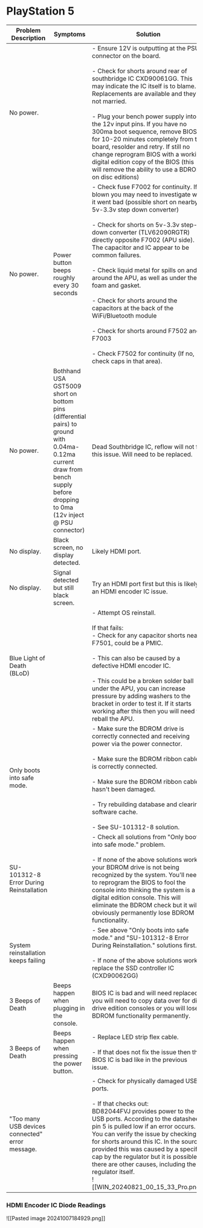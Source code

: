 # PlayStation 5

| Problem Description                             | Symptoms                                                                                                                                                                       | Solution                                                                                                                                                                                                                                                                                                                                                                                                                                                                                                                                                                                                                          | Source                                                                                                                                                                                                                                      |
| ----------------------------------------------- | ------------------------------------------------------------------------------------------------------------------------------------------------------------------------------ | --------------------------------------------------------------------------------------------------------------------------------------------------------------------------------------------------------------------------------------------------------------------------------------------------------------------------------------------------------------------------------------------------------------------------------------------------------------------------------------------------------------------------------------------------------------------------------------------------------------------------------- | ------------------------------------------------------------------------------------------------------------------------------------------------------------------------------------------------------------------------------------------- |
| No power.                                       |                                                                                                                                                                                | - Ensure 12V is outputting at the PSU connector  on the board.<br><br>- Check for shorts around rear of southbridge IC CXD90061GG. This may indicate the IC itself is to blame. Replacements are available and they're not married.<br><br>- Plug your bench power supply into the 12v input pins. If you have no 300ma boot sequence, remove BIOS IC for 10-20 minutes completely from the board, resolder and retry. If still no change reprogram BIOS with a working digital edition copy of the BIOS (this will remove the ability to use a BDROM on disc editions)                                                           | [Source](https://www.youtube.com/watch?v=jphoO6dQ4oo)                                                                                                                                                                                       |
| No power.                                       | Power button beeps roughly every 30 seconds                                                                                                                                    | - Check fuse F7002 for continuity. If blown you may need to investigate why it went bad (possible short on nearby 5v-3.3v step down converter)<br><br>- Check for shorts on 5v-3.3v step-down converter (TLV62090RGTR) directly opposite F7002 (APU side). The capacitor and IC appear to be common failures.<br><br>- Check liquid metal for spills on and around the APU, as well as under the foam and gasket.<br><br>- Check for shorts around the capacitors at the back of the WiFi/Bluetooth module<br><br>- Check for shorts around F7502 and F7003<br><br>- Check F7502 for continuity (If no, check caps in that area). | [Source]([https://youtu.be/esV1bP4T-xI](https://youtu.be/esV1bP4T-xI))<br><br>[Source](https://old.repair.wiki/w/PlayStation_5)<br><br>[Source]([https://www.youtube.com/watch?v=qdyVjvUjfXo](https://www.youtube.com/watch?v=qdyVjvUjfXo)) |
| No power.                                       | Bothhand USA GST5009 short on bottom pins (differential pairs) to ground with 0.04ma-0.12ma current draw from bench supply before dropping to 0ma (12v inject @ PSU connector) | Dead Southbridge IC, reflow will not fix this issue. Will need to be replaced.                                                                                                                                                                                                                                                                                                                                                                                                                                                                                                                                                    | [Source](https://old.repair.wiki/w/PlayStation_5)                                                                                                                                                                                           |
| No display.                                     | Black screen, no display detected.                                                                                                                                             | Likely HDMI port.                                                                                                                                                                                                                                                                                                                                                                                                                                                                                                                                                                                                                 |                                                                                                                                                                                                                                             |
| No display.                                     | Signal detected but still black screen.                                                                                                                                        | Try an HDMI port first but this is likely an HDMI encoder IC issue.                                                                                                                                                                                                                                                                                                                                                                                                                                                                                                                                                               |                                                                                                                                                                                                                                             |
| Blue Light of Death (BLoD)                      |                                                                                                                                                                                | - Attempt OS reinstall.<br><br>If that fails:<br>- Check for any capacitor shorts near F7501, could be a PMIC.<br><br>- This can also be caused by a defective HDMI encoder IC.<br><br>- This could be a broken solder ball under the APU, you can increase pressure by adding washers to the bracket in order to test it. If it starts working after this then you will need to reball the APU.                                                                                                                                                                                                                                  | [Source](https://old.repair.wiki/w/PlayStation_5)<br><br>[Source](https://www.youtube.com/watch?v=CkNV1TbwmYc&t=2379s)                                                                                                                      |
| Only boots into safe mode.                      |                                                                                                                                                                                | - Make sure the BDROM drive is correctly connected and receiving power via the power connector.<br><br>- Make sure the BDROM ribbon cable is correctly connected.<br><br>- Make sure the BDROM ribbon cable hasn't been damaged.<br><br>- Try rebuilding database and clearing software cache.<br><br>- See SU-101312-8 solution.                                                                                                                                                                                                                                                                                                 | [Source](https://old.repair.wiki/w/PlayStation_5)                                                                                                                                                                                           |
| SU-101312-8 Error During Reinstallation         |                                                                                                                                                                                | - Check all solutions from "Only boots into safe mode." problem.<br><br>- If none of the above solutions work, your BDROM drive is not being recognized by the system. You'll need to reprogram the BIOS to fool the console into thinking the system is a digital edition console. This will eliminate the BDROM check but it will obviously permanently lose BDROM functionality.                                                                                                                                                                                                                                               | [Source](https://old.repair.wiki/w/PlayStation_5)<br><br>[Source](https://youtu.be/Fy9ES-GHr7U)                                                                                                                                             |
| System reinstallation keeps failing             |                                                                                                                                                                                | - See above "Only boots into safe mode." and "SU-101312-8 Error During Reinstallation." solutions first.<br><br>- If none of the above solutions work, replace the SSD controller IC (CXD90062GG)                                                                                                                                                                                                                                                                                                                                                                                                                                 | [Source](https://old.repair.wiki/w/PlayStation_5)<br><br>[Source](https://www.youtube.com/watch?v=KAOZA7OIR0Q)                                                                                                                              |
| 3 Beeps of Death                                | Beeps happen when plugging in the console.                                                                                                                                     | BIOS IC is bad and will need replaced, you will need to copy data over for disk drive edition consoles or you will lose BDROM functionality permanently.                                                                                                                                                                                                                                                                                                                                                                                                                                                                          | [Source & Tutorial](https://www.youtube.com/watch?v=K6MzNTPWxm0)                                                                                                                                                                            |
| 3 Beeps of Death                                | Beeps happen when pressing the power button.                                                                                                                                   | - Replace LED strip flex cable.<br><br>- If that does not fix the issue then the BIOS IC is bad like in the previous issue.                                                                                                                                                                                                                                                                                                                                                                                                                                                                                                       | [Source & Tutorial](https://www.youtube.com/watch?v=K6MzNTPWxm0)                                                                                                                                                                            |
| "Too many USB devices connected" error message. |                                                                                                                                                                                | - Check for physically damaged USB ports.<br><br>- If that checks out:<br>BD82044FVJ provides power to the USB ports. According to the datasheet, pin 5 is pulled low if an error occurs. You can verify the issue by checking for shorts around this IC. In the source provided this was caused by a specific cap by the regulator but it is possible there are other causes, including the regulator itself.<br>![[WIN_20240821_00_15_33_Pro.png]]<br>                                                                                                                                                                          | [Source](https://old.repair.wiki/w/PlayStation_5)<br><br>[Datasheet](https://www.mouser.com/datasheet/2/348/bd82044fvj-e-1874107.pdf)                                                                                                       |

### HDMI Encoder IC Diode Readings

![[Pasted image 20241007184929.png]]